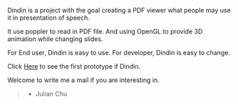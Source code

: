 Dindin is a project with the goal creating a PDF viewer what people may use it in presentation of speech.

It use poppler to read in PDF file. And using OpenGL to provide 3D animation while changing slides.

For End user, Dindin is easy to use.
For developer, Dindin is easy to change.

Click [Here](http://tw.youtube.com/watch?v=3Nvhxt5S58k) to see the first prototype if Dindin.

Welcome to write me a mail if you are interesting in.
> - Julian Chu